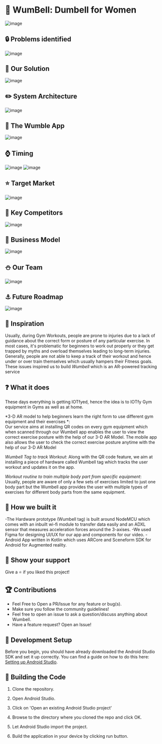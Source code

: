 # :closed_lock_with_key: WumBell: Dumbell for Women 

![image](https://user-images.githubusercontent.com/107871742/181872513-65c3c932-00aa-4037-8ec4-f7a19402b0ce.png)

## :lock: Problems identified

![image](https://user-images.githubusercontent.com/107871742/181872520-f995cfaf-c981-4fbc-84a0-f9963ffa5b19.png)

## :key: Our Solution

![image](https://user-images.githubusercontent.com/107871742/181872531-a0f96a2d-3dd5-438e-94ae-8355bf636134.png)

## :pencil2: System Architecture

![image](https://user-images.githubusercontent.com/107871742/181872539-97312e8f-64a9-4955-877a-21b64f670c30.png)

## :iphone: The Wumble App

![image](https://user-images.githubusercontent.com/107871742/181872549-2f2074f8-286b-4c07-a34f-9965ba392d71.png)

## :watch: Timing

![image](https://user-images.githubusercontent.com/107871742/181872560-a4a05b3c-e8e6-4657-b56f-936ac24d6581.png)
![image](https://user-images.githubusercontent.com/107871742/181872566-1717b09e-05b1-4f65-8954-9f284bf77893.png)

## :star: Target Market  

![image](https://user-images.githubusercontent.com/107871742/181872573-cd92915b-280e-4f10-b213-feb2385b1c7f.png)

## :office: Key Competitors

![image](https://user-images.githubusercontent.com/107871742/181872620-2c25506c-0af3-4f44-8bbf-92ec701e58ad.png)

## :triangular_flag_on_post: Business Model

![image](https://user-images.githubusercontent.com/107871742/181872633-69d62045-eb03-477e-902f-62c07ad3217b.png)

## :snowman: Our Team

![image](https://user-images.githubusercontent.com/107871742/181872649-ffacd044-3b21-488f-921e-807a5ae4582a.png)

## :anchor: Future Roadmap

![image](https://user-images.githubusercontent.com/107871742/181872667-b6e152c1-f0e8-467d-9880-d8a388038585.png)


## :cherry_blossom: Inspiration
Usually, during Gym Workouts, people are prone to injuries due to a lack of guidance about the correct form or posture of any particular exercise. In most cases, it's problematic for beginners to work out properly or they get trapped by myths and overload themselves leading to long-term injuries. Generally, people are not able to keep a track of their workout and hence under or over train themselves which usually hampers their Fitness goals. These issues inspired us to build *Wumbell* which is an AR-powered tracking service

## :question: What it does
These days everything is getting IOTfyed, hence the idea is to IOTfy Gym equipment in Gyms as well as at home.

*3-D AR model to help beginners learn the right form to use different gym equipment and their exercises *:  
Our service aims at installing QR codes on every gym equipment which when scanned through our Wumbell app enables the user to view the correct exercise posture with the help of our 3-D AR Model. The mobile app also allows the user to check the correct exercise posture anytime with the help of our 3-D AR Model 

*Wumbell Tag to track Workout*:
Along with the QR code feature, we aim at installing a piece of hardware called Wumbell tag which tracks the user workout and updates it on the app.

*Workout routine to train multiple body part from specific equipment*:
Usually, people are aware of only a few sets of exercises limited to just one body part but the Wumbell app provides the user with multiple types of exercises for different body parts from the same equipment.


## :wrench: How we built it
-The Hardware prototype (Wumbell tag) is built around NodeMCU which comes with an inbuilt wi-fi module to transfer data easily and an ADXL sensor that measures acceleration forces around the 3-axises.
-We used Figma for designing UI/UX for our app and components for our video. 
-Android App written in Kotlin which uses ARCore and Sceneform SDK for Android for Augmented reality.


## :star2: Show your support

Give a ⭐ if you liked this project!

## :trophy: Contributions

- Feel Free to Open a PR/Issue for any feature or bug(s).
- Make sure you follow the community guidelines!
- Feel free to open an issue to ask a question/discuss anything about Wumbell.
- Have a feature request? Open an Issue!

## :speech_balloon: Development Setup

Before you begin, you should have already downloaded the Android Studio SDK and set it up correctly. You can find a guide on how to do this here: [Setting up Android Studio](http://developer.android.com/sdk/installing/index.html?pkg=studio).

## :book: Building the Code

1. Clone the repository.

2. Open Android Studio.

3. Click on 'Open an existing Android Studio project'

4. Browse to the directory where you cloned the repo and click OK.

5. Let Android Studio import the project.

6. Build the application in your device by clicking run button.
